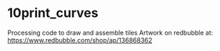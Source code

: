 # 10print_curves
Processing code to draw and assemble tiles 
Artwork on redbubble at: https://www.redbubble.com/shop/ap/136868362

